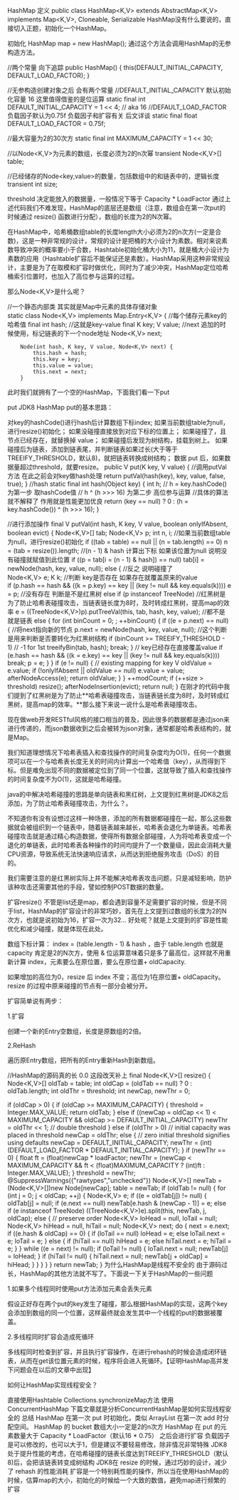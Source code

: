 HashMap
定义
public class HashMap<K,V> extends AbstractMap<K,V> implements Map<K,V>, Cloneable, Serializable
HashMap没有什么要说的，直接切入正题，初始化一个HashMap。

初始化
HashMap map = new HashMap();
通过这个方法会调用HashMap的无参构造方法。

//两个常量 向下追踪
public HashMap() {
  this(DEFAULT_INITIAL_CAPACITY, DEFAULT_LOAD_FACTOR);
}

//无参构造创建对象之后 会有两个常量
//DEFAULT_INITIAL_CAPACITY 默认初始化容量 16  这里值得借鉴的是位运算
static final int DEFAULT_INITIAL_CAPACITY = 1 << 4; // aka 16
//DEFAULT_LOAD_FACTOR 负载因子默认为0.75f 负载因子和扩容有关 后文详谈
static final float DEFAULT_LOAD_FACTOR = 0.75f;

//最大容量为2的30次方
static final int MAXIMUM_CAPACITY = 1 << 30;

//以Node<K,V>为元素的数组，长度必须为2的n次幂
transient Node<K,V>[] table;

//已经储存的Node<key,value>的数量，包括数组中的和链表中的，逻辑长度
transient int size;

threshold 决定能放入的数据量，一般情况下等于 Capacity * LoadFactor
通过上述代码我们不难发现，HashMap的底层还是数组（注意，数组会在第一次put的时候通过 resize() 函数进行分配），数组的长度为2的N次幂。

在HashMap中，哈希桶数组table的长度length大小必须为2的n次方(一定是合数)，这是一种非常规的设计，常规的设计是把桶的大小设计为素数。相对来说素数导致冲突的概率要小于合数，Hashtable初始化桶大小为11，就是桶大小设计为素数的应用（Hashtable扩容后不能保证还是素数）。HashMap采用这种非常规设计，主要是为了在取模和扩容时做优化，同时为了减少冲突，HashMap定位哈希桶索引位置时，也加入了高位参与运算的过程。

那么Node<K,V>是什么呢？

//一个静态内部类 其实就是Map中元素的具体存储对象  
static class Node<K,V> implements Map.Entry<K,V> {
  		//每个储存元素key的哈希值
        final int hash;
  		//这就是key-value
        final K key;
        V value;
  		//next 追加的时候使用，标记链表的下一个node地址
        Node<K,V> next;
		
        Node(int hash, K key, V value, Node<K,V> next) {
            this.hash = hash;
            this.key = key;
            this.value = value;
            this.next = next;
        }
此时我们就拥有了一个空的HashMap，下面我们看一下put

put
JDK8 HashMap put的基本思路：

对key的hashCode()进行hash后计算数组下标index;
如果当前数组table为null，进行resize()初始化；
如果没碰撞直接放到对应下标的位置上；
如果碰撞了，且节点已经存在，就替换掉 value；
如果碰撞后发现为树结构，挂载到树上。
如果碰撞后为链表，添加到链表尾，并判断链表如果过长(大于等于TREEIFY_THRESHOLD，默认8)，就把链表转换成树结构；
数据 put 后，如果数据量超过threshold，就要resize。
public V put(K key, V value) {
  //调用putVal方法 在此之前会对key做hash处理
  return putVal(hash(key), key, value, false, true);
}
//hash
static final int hash(Object key) {
  int h;
 // h = key.hashCode() 为第一步 取hashCode值
 // h ^ (h >>> 16)  为第二步 高位参与运算
  //具体的算法就不解释了 作用就是性能更加优良
  return (key == null) ? 0 : (h = key.hashCode()) ^ (h >>> 16);
}

//进行添加操作
final V putVal(int hash, K key, V value, boolean onlyIfAbsent,
               boolean evict) {
  Node<K,V>[] tab; Node<K,V> p; int n, i;
  //如果当前数组table为null，进行resize()初始化
  if ((tab = table) == null || (n = tab.length) == 0)
    n = (tab = resize()).length;
  //(n - 1) & hash 计算出下标 如果该位置为null 说明没有碰撞就赋值到此位置
  if ((p = tab[i = (n - 1) & hash]) == null)
    tab[i] = newNode(hash, key, value, null);
  else {
    //反之 说明碰撞了  
    Node<K,V> e; K k;
    //判断 key是否存在 如果存在就覆盖原来的value  
    if (p.hash == hash &&
        ((k = p.key) == key || (key != null && key.equals(k))))
      e = p;
    //没有存在 判断是不是红黑树
    else if (p instanceof TreeNode)
      //红黑树是为了防止哈希表碰撞攻击，当链表链长度为8时，及时转成红黑树，提高map的效率
      e = ((TreeNode<K,V>)p).putTreeVal(this, tab, hash, key, value);
    //都不是 就是链表 
    else {
      for (int binCount = 0; ; ++binCount) {
        if ((e = p.next) == null) {
          //将next指向新的节点
          p.next = newNode(hash, key, value, null);
          //这个判断是用来判断是否要转化为红黑树结构
          if (binCount >= TREEIFY_THRESHOLD - 1) // -1 for 1st
            treeifyBin(tab, hash);
          break;
        }
        // key已经存在直接覆盖value
        if (e.hash == hash &&
            ((k = e.key) == key || (key != null && key.equals(k))))
          break;
        p = e;
      }
    }
    if (e != null) { // existing mapping for key
      V oldValue = e.value;
      if (!onlyIfAbsent || oldValue == null)
        e.value = value;
      afterNodeAccess(e);
      return oldValue;
    }
  }
  ++modCount;
  if (++size > threshold)
    resize();
  afterNodeInsertion(evict);
  return null;
}
在刚才的代码中我们提到了红黑树是为了防止**哈希表碰撞攻击，当链表链长度为8时，及时转成红黑树，提高map的效率。**那么接下来说一说什么是哈希表碰撞攻击。

现在做web开发RESTful风格的接口相当的普及，因此很多的数据都是通过json来进行传递的，而json数据收到之后会被转为json对象，通常都是哈希表结构的，就是Map。

我们知道理想情况下哈希表插入和查找操作的时间复杂度均为O(1)，任何一个数据项可以在一个与哈希表长度无关的时间内计算出一个哈希值（key），从而得到下标。但是难免出现不同的数据被定位到了同一个位置，这就导致了插入和查找操作的时间复杂度不为O(1)，这就是哈希碰撞。

java的中解决哈希碰撞的思路是单向链表和黑红树，上文提到红黑树是JDK8之后添加，为了防止哈希表碰撞攻击，为什么？。

不知道你有没有设想过这样一种场景，添加的所有数据都碰撞在一起，那么这些数据就会被组织到一个链表中，随着链表越来越长，哈希表会退化为单链表。哈希表碰撞攻击就是通过精心构造数据，使得所有数据全部碰撞，人为将哈希表变成一个退化的单链表，此时哈希表各种操作的时间均提升了一个数量级，因此会消耗大量CPU资源，导致系统无法快速响应请求，从而达到拒绝服务攻击（DoS）的目的。

我们需要注意的是红黑树实际上并不能解决哈希表攻击问题，只是减轻影响，防护该种攻击还需要其他的手段，譬如控制POST数据的数量。

扩容resize()
不管是list还是map，都会遇到容量不足需要扩容的时候，但是不同于list，HashMap的扩容设计的非常巧妙，首先在上文提到过数组的长度为2的N次方，也就是说初始为16，扩容一次为32... 好处呢？就是上文提到的扩容是性能优化和减少碰撞，就是体现在此处。

数组下标计算： index = (table.length - 1) & hash ，由于 table.length 也就是capacity 肯定是2的N次方，使用 & 位运算意味着只是多了最高位，这样就不用重新计算 index，元素要么在原位置，要么在原位置+ oldCapacity.

如果增加的高位为0，resize 后 index 不变；高位为1在原位置+ oldCapacity。resize 的过程中原来碰撞的节点有一部分会被分开。

扩容简单说有两步：

1.扩容

创建一个新的Entry空数组，长度是原数组的2倍。

2.ReHash

遍历原Entry数组，把所有的Entry重新Hash到新数组。

//HashMap的源码真的长  0.0  这段改天补上
final Node<K,V>[] resize() {
  Node<K,V>[] oldTab = table;
  int oldCap = (oldTab == null) ? 0 : oldTab.length;
  int oldThr = threshold;
  int newCap, newThr = 0;
  
  if (oldCap > 0) {
    if (oldCap >= MAXIMUM_CAPACITY) {
      threshold = Integer.MAX_VALUE;
      return oldTab;
    }
    else if ((newCap = oldCap << 1) < MAXIMUM_CAPACITY &&
             oldCap >= DEFAULT_INITIAL_CAPACITY)
      newThr = oldThr << 1; // double threshold
  }
  else if (oldThr > 0) // initial capacity was placed in threshold
    newCap = oldThr;
  else {               // zero initial threshold signifies using defaults
    newCap = DEFAULT_INITIAL_CAPACITY;
    newThr = (int)(DEFAULT_LOAD_FACTOR * DEFAULT_INITIAL_CAPACITY);
  }
  if (newThr == 0) {
    float ft = (float)newCap * loadFactor;
    newThr = (newCap < MAXIMUM_CAPACITY && ft < (float)MAXIMUM_CAPACITY ?
              (int)ft : Integer.MAX_VALUE);
  }
  threshold = newThr;
  @SuppressWarnings({"rawtypes","unchecked"})
  Node<K,V>[] newTab = (Node<K,V>[])new Node[newCap];
  table = newTab;
  if (oldTab != null) {
    for (int j = 0; j < oldCap; ++j) {
      Node<K,V> e;
      if ((e = oldTab[j]) != null) {
        oldTab[j] = null;
        if (e.next == null)
          newTab[e.hash & (newCap - 1)] = e;
        else if (e instanceof TreeNode)
          ((TreeNode<K,V>)e).split(this, newTab, j, oldCap);
        else { // preserve order
          Node<K,V> loHead = null, loTail = null;
          Node<K,V> hiHead = null, hiTail = null;
          Node<K,V> next;
          do {
            next = e.next;
            if ((e.hash & oldCap) == 0) {
              if (loTail == null)
                loHead = e;
              else
                loTail.next = e;
              loTail = e;
            }
            else {
              if (hiTail == null)
                hiHead = e;
              else
                hiTail.next = e;
              hiTail = e;
            }
          } while ((e = next) != null);
          if (loTail != null) {
            loTail.next = null;
            newTab[j] = loHead;
          }
          if (hiTail != null) {
            hiTail.next = null;
            newTab[j + oldCap] = hiHead;
          }
        }
      }
    }
  }
  return newTab;
}
为什么HashMap是线程不安全的
由于源码过长，HashMap的其他方法就不写了。下面说一下关于HashMap的一些问题

1.如果多个线程同时使用put方法添加元素会丢失元素

假设正好存在两个put的key发生了碰撞，那么根据HashMap的实现，这两个key会添加到数组的同一个位置，这样最终就会发生其中一个线程的put的数据被覆盖。

2.多线程同时扩容会造成死循环

多线程同时检查到扩容，并且执行扩容操作，在进行rehash的时候会造成闭环链表，从而在get该位置元素的时候，程序将会进入死循环。【证明HashMap高并发下问题会在以后的文章中出现】

如何让HashMap实现线程安全？

直接使用Hashtable
Collections.synchronizeMap方法
使用ConcurrentHashMap 下篇文章就是分析ConcurrentHashMap是如何实现线程安全的
总结
HashMap 在第一次 put 时初始化，类似 ArrayList 在第一次 add 时分配空间。
HashMap 的 bucket 数组大小一定是2的n次方
HashMap 在 put 的元素数量大于 Capacity * LoadFactor（默认16 * 0.75） 之后会进行扩容
负载因子是可以修改的，也可以大于1，但是建议不要轻易修改，除非情况非常特殊
JDK8处于提升性能的考虑，在哈希碰撞的链表长度达到TREEIFY_THRESHOLD（默认8)后，会把该链表转变成树结构
JDK8在 resize 的时候，通过巧妙的设计，减少了 rehash 的性能消耗
扩容是一个特别耗性能的操作，所以当在使用HashMap的时候，估算map的大小，初始化的时候给一个大致的数值，避免map进行频繁的扩容